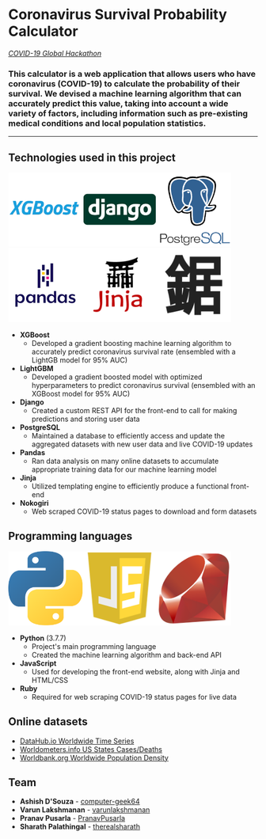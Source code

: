 # Coronavirus Survival Probability Calculator

*[COVID-19 Global Hackathon](https://covid-global-hackathon.devpost.com/)*

### This calculator is a web application that allows users who have coronavirus (COVID-19) to calculate the probability of their survival. We devised a machine learning algorithm that can accurately predict this value, taking into account a wide variety of factors, including information such as pre-existing medical conditions and local population statistics.

---

## Technologies used in this project

<img src="docs/img/xgboost.png" alt="XGBoost" title="XGBoost" width="150px" height="150px"><img src="docs/img/django.png" alt="Django" title="Django" width="150px" height="150px"><img src="docs/img/postgresql.png" alt="PostgreSQL" title="PostgreSQL" width="150px" height="150px"><img src="docs/img/pandas.png" alt="Pandas" title="Pandas" width="150px" height="150px"><img src="docs/img/jinja.png" alt="Jinja" title="Jinja" width="150px" height="150px"><img src="docs/img/nokogiri.png" alt="Nokogiri" title="Nokogiri" width="150px" height="150px">

* **XGBoost**
  * Developed a gradient boosting machine learning algorithm to accurately predict coronavirus survival rate (ensembled with a LightGB model for 95% AUC)
* **LightGBM**
  * Developed a gradient boosted model with optimized hyperparameters to predict coronavirus survival (ensembled with an XGBoost  model for 95% AUC)
* **Django**
  * Created a custom REST API for the front-end to call for making predictions and storing user data
* **PostgreSQL**
  * Maintained a database to efficiently access and update the aggregated datasets with new user data and live COVID-19 updates
* **Pandas**
  * Ran data analysis on many online datasets to accumulate appropriate training data for our machine learning model
* **Jinja**
  * Utilized templating engine to efficiently produce a functional front-end
* **Nokogiri**
  * Web scraped COVID-19 status pages to download and form datasets

## Programming languages

<img src="docs/img/python.png" alt="Python" title="Python" width="150px" height="150px"><img src="docs/img/javascript.png" alt="JavaScript" title="JavaScript" width="150px" height="150px"><img src="docs/img/ruby.png" alt="Ruby" title="Ruby" width="150px" height="150px">

* **Python** (3.7.7)
  * Project's main programming language
  * Created the machine learning algorithm and back-end API
* **JavaScript**
  * Used for developing the front-end website, along with Jinja and HTML/CSS
* **Ruby**
  * Required for web scraping COVID-19 status pages for live data

## Online datasets

* [DataHub.io Worldwide Time Series](https://datahub.io/core/covid-19)
* [Worldometers.info US States Cases/Deaths](https://www.worldometers.info/coronavirus/country/us/)
* [Worldbank.org Worldwide Population Density](https://data.worldbank.org/indicator/en.pop.dnst)

## Team

* **Ashish D'Souza** - [computer-geek64](https://github.com/computer-geek64)
* **Varun Lakshmanan** - [varunlakshmanan](https://github.com/varunlakshmanan)
* **Pranav Pusarla** - [PranavPusarla](https://github.com/PranavPusarla)
* **Sharath Palathingal** - [therealsharath](https://github.com/therealsharath)
